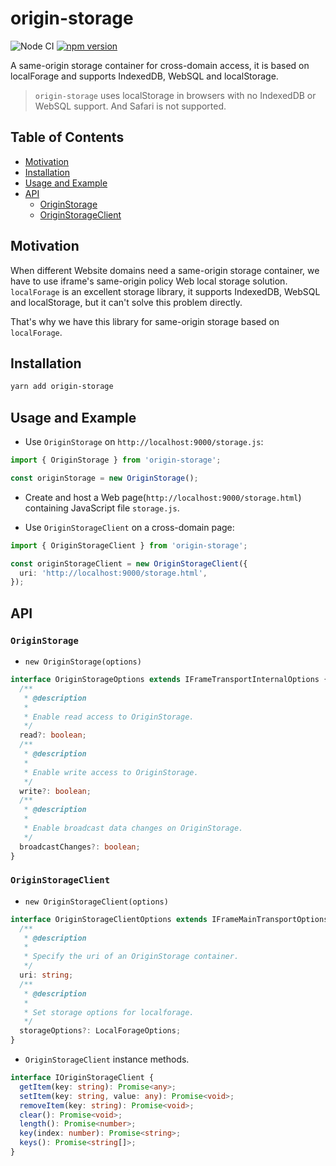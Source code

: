 # origin-storage

![Node CI](https://github.com/unadlib/origin-storage/workflows/Node%20CI/badge.svg)
[![npm version](https://badge.fury.io/js/origin-storage.svg)](http://badge.fury.io/js/origin-storage)

A same-origin storage container for cross-domain access, it is based on localForage and supports IndexedDB, WebSQL and localStorage.

> `origin-storage` uses localStorage in browsers with no IndexedDB or WebSQL support. And Safari is not supported.

## Table of Contents

- [Motivation](#motivation)
- [Installation](#installation)
- [Usage and Example](#usage-and-example)
- [API](#api)
  - [OriginStorage](#originstorage)
  - [OriginStorageClient](#originstorageclient)

## Motivation

When different Website domains need a same-origin storage container, we have to use iframe's same-origin policy Web local storage solution. `localForage` is an excellent storage library, it supports IndexedDB, WebSQL and localStorage, but it can't solve this problem directly.

That's why we have this library for same-origin storage based on `localForage`.

## Installation

```sh
yarn add origin-storage
```


## Usage and Example

- Use `OriginStorage` on `http://localhost:9000/storage.js`:

```ts
import { OriginStorage } from 'origin-storage';

const originStorage = new OriginStorage();
```

- Create and host a Web page(`http://localhost:9000/storage.html`) containing JavaScript file `storage.js`.

- Use `OriginStorageClient` on a cross-domain page:

```ts
import { OriginStorageClient } from 'origin-storage';

const originStorageClient = new OriginStorageClient({
  uri: 'http://localhost:9000/storage.html',
});
```


## API

### `OriginStorage`

- `new OriginStorage(options)`

```ts
interface OriginStorageOptions extends IFrameTransportInternalOptions {
  /**
   * @description
   *
   * Enable read access to OriginStorage.
   */
  read?: boolean;
  /**
   * @description
   *
   * Enable write access to OriginStorage.
   */
  write?: boolean;
  /**
   * @description
   *
   * Enable broadcast data changes on OriginStorage.
   */
  broadcastChanges?: boolean;
}
```

### `OriginStorageClient`

- `new OriginStorageClient(options)`

```ts
interface OriginStorageClientOptions extends IFrameMainTransportOptions {
  /**
   * @description
   *
   * Specify the uri of an OriginStorage container.
   */
  uri: string;
  /**
   * @description
   *
   * Set storage options for localforage.
   */
  storageOptions?: LocalForageOptions;
}
```

- `OriginStorageClient` instance methods.

```ts
interface IOriginStorageClient {
  getItem(key: string): Promise<any>;
  setItem(key: string, value: any): Promise<void>;
  removeItem(key: string): Promise<void>;
  clear(): Promise<void>;
  length(): Promise<number>;
  key(index: number): Promise<string>;
  keys(): Promise<string[]>;
}
```
